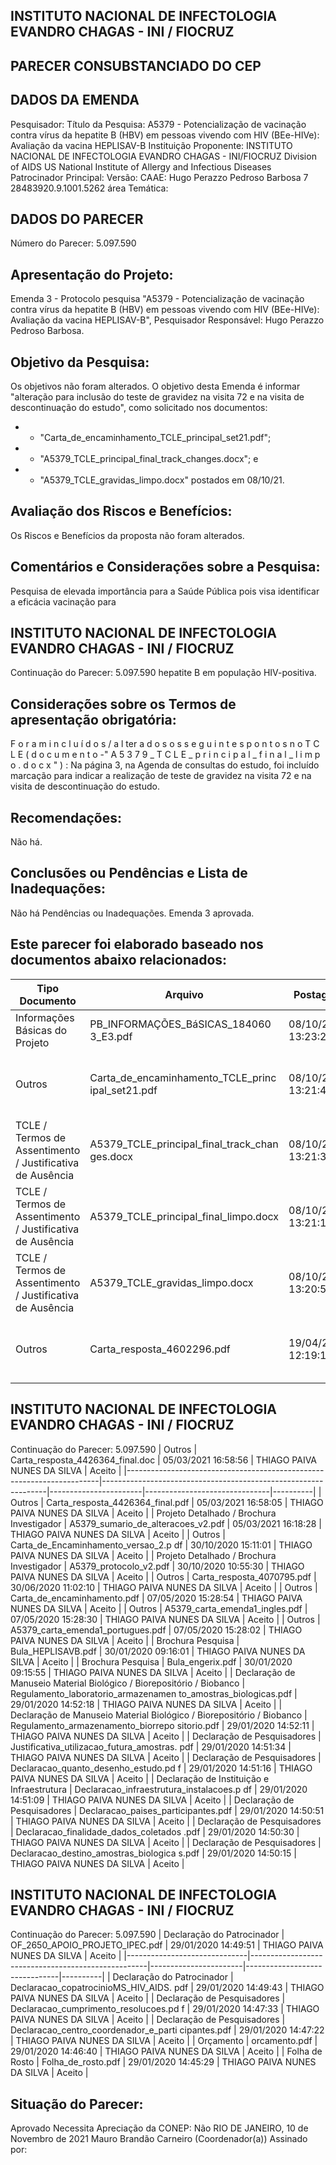 ## INSTITUTO NACIONAL DE INFECTOLOGIA EVANDRO CHAGAS - INI / FIOCRUZ

## PARECER CONSUBSTANCIADO DO CEP
## DADOS DA EMENDA
Pesquisador:
Título da Pesquisa: A5379 - Potencialização de vacinação contra vírus da hepatite B (HBV) em pessoas vivendo com HIV (BEe-HIVe): Avaliação da vacina HEPLISAV-B
Instituição Proponente: INSTITUTO NACIONAL DE INFECTOLOGIA EVANDRO CHAGAS - INI/FIOCRUZ Division of AIDS US National Institute of Allergy and Infectious Diseases Patrocinador Principal:
Versão:
CAAE:
Hugo Perazzo Pedroso Barbosa
7
28483920.9.1001.5262
área Temática:
## DADOS DO PARECER
Número do Parecer:
5.097.590
## Apresentação do Projeto:
Emenda 3 - Protocolo pesquisa "A5379 - Potencialização de vacinação contra vírus da hepatite B (HBV) em pessoas vivendo com HIV (BEe-HIVe): Avaliação da vacina HEPLISAV-B", Pesquisador Responsável: Hugo Perazzo Pedroso Barbosa.
## Objetivo da Pesquisa:
Os objetivos não foram alterados.
O objetivo desta Emenda é informar "alteração para inclusão do teste de gravidez na visita 72 e na visita de descontinuação do estudo", como solicitado nos documentos:
- - "Carta\_de\_encaminhamento\_TCLE\_principal\_set21.pdf";
- - "A5379\_TCLE\_principal\_final\_track\_changes.docx"; e
- - "A5379\_TCLE\_gravidas\_limpo.docx" postados em 08/10/21.
## Avaliação dos Riscos e Benefícios:
Os Riscos e Benefícios da proposta não foram alterados.
## Comentários e Considerações sobre a Pesquisa:
Pesquisa de elevada importância para a Saúde Pública pois visa identificar a eficácia vacinação para
## INSTITUTO NACIONAL DE INFECTOLOGIA EVANDRO CHAGAS - INI / FIOCRUZ
Continuação do Parecer: 5.097.590
hepatite B em população HIV-positiva.
## Considerações sobre os Termos de apresentação obrigatória:
F o r a m i n c l u í d o s / a l ter a d o s o s s e g u i n t e s p o n t o s n o T C L E ( d o c u m e n t o -" A 5 3 7 9 \_ T C L E \_ p r i n c i p a l \_ f i n a l \_ l i m p o . d o c x " ) :
Na página 3, na Agenda de consultas do estudo, foi incluído marcação para indicar a realização de teste de gravidez na visita 72 e na visita de descontinuação do estudo.
## Recomendações:
Não há.
## Conclusões ou Pendências e Lista de Inadequações:
Não há Pendências ou Inadequações. Emenda 3 aprovada.
## Este parecer foi elaborado baseado nos documentos abaixo relacionados:
| Tipo Documento                                            | Arquivo                                           | Postagem            | Autor                       | Situação   |
|-----------------------------------------------------------|---------------------------------------------------|---------------------|-----------------------------|------------|
| Informações Básicas do Projeto                            | PB_INFORMAÇÕES_BáSICAS_184060 3_E3.pdf            | 08/10/2021 13:23:22 |                             | Aceito     |
| Outros                                                    | Carta_de_encaminhamento_TCLE_princ ipal_set21.pdf | 08/10/2021 13:21:45 | THIAGO PAIVA NUNES DA SILVA | Aceito     |
| TCLE / Termos de Assentimento / Justificativa de Ausência | A5379_TCLE_principal_final_track_chan ges.docx    | 08/10/2021 13:21:33 | THIAGO PAIVA NUNES DA SILVA | Aceito     |
| TCLE / Termos de Assentimento / Justificativa de Ausência | A5379_TCLE_principal_final_limpo.docx             | 08/10/2021 13:21:13 | THIAGO PAIVA NUNES DA SILVA | Aceito     |
| TCLE / Termos de Assentimento / Justificativa de Ausência | A5379_TCLE_gravidas_limpo.docx                    | 08/10/2021 13:20:53 | THIAGO PAIVA NUNES DA SILVA | Aceito     |
| Outros                                                    | Carta_resposta_4602296.pdf                        | 19/04/2021 12:19:19 | THIAGO PAIVA NUNES DA SILVA | Aceito     |
## INSTITUTO NACIONAL DE INFECTOLOGIA EVANDRO CHAGAS - INI / FIOCRUZ

Continuação do Parecer: 5.097.590
| Outros                                                                | Carta_resposta_4426364_final.doc                               | 05/03/2021 16:58:56   | THIAGO PAIVA NUNES DA SILVA   | Aceito   |
|-----------------------------------------------------------------------|----------------------------------------------------------------|-----------------------|-------------------------------|----------|
| Outros                                                                | Carta_resposta_4426364_final.pdf                               | 05/03/2021 16:58:05   | THIAGO PAIVA NUNES DA SILVA   | Aceito   |
| Projeto Detalhado / Brochura Investigador                             | A5379_sumario_de_alteracoes_v2.pdf                             | 05/03/2021 16:18:28   | THIAGO PAIVA NUNES DA SILVA   | Aceito   |
| Outros                                                                | Carta_de_Encaminhamento_versao_2.p df                          | 30/10/2020 15:11:01   | THIAGO PAIVA NUNES DA SILVA   | Aceito   |
| Projeto Detalhado / Brochura Investigador                             | A5379_protocolo_v2.pdf                                         | 30/10/2020 10:55:30   | THIAGO PAIVA NUNES DA SILVA   | Aceito   |
| Outros                                                                | Carta_resposta_4070795.pdf                                     | 30/06/2020 11:02:10   | THIAGO PAIVA NUNES DA SILVA   | Aceito   |
| Outros                                                                | Carta_de_encaminhamento.pdf                                    | 07/05/2020 15:28:54   | THIAGO PAIVA NUNES DA SILVA   | Aceito   |
| Outros                                                                | A5379_carta_emenda1_ingles.pdf                                 | 07/05/2020 15:28:30   | THIAGO PAIVA NUNES DA SILVA   | Aceito   |
| Outros                                                                | A5379_carta_emenda1_portugues.pdf                              | 07/05/2020 15:28:02   | THIAGO PAIVA NUNES DA SILVA   | Aceito   |
| Brochura Pesquisa                                                     | Bula_HEPLISAVB.pdf                                             | 30/01/2020 09:16:01   | THIAGO PAIVA NUNES DA SILVA   | Aceito   |
| Brochura Pesquisa                                                     | Bula_engerix.pdf                                               | 30/01/2020 09:15:55   | THIAGO PAIVA NUNES DA SILVA   | Aceito   |
| Declaração de Manuseio Material Biológico / Biorepositório / Biobanco | Regulamento_laboratorio_armazenamen to_amostras_biologicas.pdf | 29/01/2020 14:52:18   | THIAGO PAIVA NUNES DA SILVA   | Aceito   |
| Declaração de Manuseio Material Biológico / Biorepositório / Biobanco | Regulamento_armazenamento_biorrepo sitorio.pdf                 | 29/01/2020 14:52:11   | THIAGO PAIVA NUNES DA SILVA   | Aceito   |
| Declaração de Pesquisadores                                           | Justificativa_utilizacao_futura_amostras. pdf                  | 29/01/2020 14:51:34   | THIAGO PAIVA NUNES DA SILVA   | Aceito   |
| Declaração de Pesquisadores                                           | Declaracao_quanto_desenho_estudo.pd f                          | 29/01/2020 14:51:16   | THIAGO PAIVA NUNES DA SILVA   | Aceito   |
| Declaração de Instituição e Infraestrutura                            | Declaracao_infraestrutura_instalacoes.p df                     | 29/01/2020 14:51:09   | THIAGO PAIVA NUNES DA SILVA   | Aceito   |
| Declaração de Pesquisadores                                           | Declaracao_paises_participantes.pdf                            | 29/01/2020 14:50:51   | THIAGO PAIVA NUNES DA SILVA   | Aceito   |
| Declaração de Pesquisadores                                           | Declaracao_finalidade_dados_coletados .pdf                     | 29/01/2020 14:50:30   | THIAGO PAIVA NUNES DA SILVA   | Aceito   |
| Declaração de Pesquisadores                                           | Declaracao_destino_amostras_biologica s.pdf                    | 29/01/2020 14:50:15   | THIAGO PAIVA NUNES DA SILVA   | Aceito   |
## INSTITUTO NACIONAL DE INFECTOLOGIA EVANDRO CHAGAS - INI / FIOCRUZ

Continuação do Parecer: 5.097.590
| Declaração do Patrocinador   | OF_2650_APOIO_PROJETO_IPEC.pdf                     | 29/01/2020 14:49:51   | THIAGO PAIVA NUNES DA SILVA   | Aceito   |
|------------------------------|----------------------------------------------------|-----------------------|-------------------------------|----------|
| Declaração do Patrocinador   | Declaracao_copatrocinioMS_HIV_AIDS. pdf            | 29/01/2020 14:49:43   | THIAGO PAIVA NUNES DA SILVA   | Aceito   |
| Declaração de Pesquisadores  | Declaracao_cumprimento_resolucoes.pd f             | 29/01/2020 14:47:33   | THIAGO PAIVA NUNES DA SILVA   | Aceito   |
| Declaração de Pesquisadores  | Declaracao_centro_coordenador_e_parti cipantes.pdf | 29/01/2020 14:47:22   | THIAGO PAIVA NUNES DA SILVA   | Aceito   |
| Orçamento                    | orcamento.pdf                                      | 29/01/2020 14:46:40   | THIAGO PAIVA NUNES DA SILVA   | Aceito   |
| Folha de Rosto               | Folha_de_rosto.pdf                                 | 29/01/2020 14:45:29   | THIAGO PAIVA NUNES DA SILVA   | Aceito   |
## Situação do Parecer:
Aprovado
Necessita Apreciação da CONEP:
Não
RIO DE JANEIRO, 10 de Novembro de 2021
Mauro Brandão Carneiro (Coordenador(a)) Assinado por:
